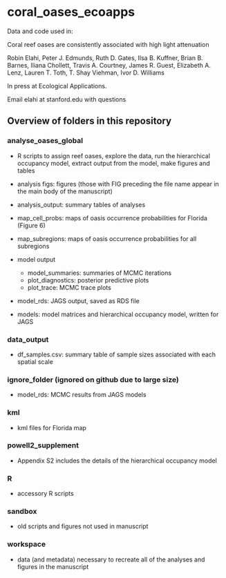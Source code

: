 # coral_oases_ecoapps

Data and code used in:

Coral reef oases are consistently associated with high light attenuation

Robin Elahi, Peter J. Edmunds, Ruth D. Gates, Ilsa B. Kuffner, Brian B. Barnes, Iliana Chollett, Travis A. Courtney, James R. Guest, Elizabeth A. Lenz, Lauren T. Toth, T. Shay Viehman, Ivor D. Williams

In press at Ecological Applications. 

Email elahi at stanford.edu with questions

## Overview of folders in this repository

### analyse_oases_global

  - R scripts to assign reef oases, explore the data, run the hierarchical occupancy model, extract output from the model, make figures and tables
  
  - analysis figs: figures (those with FIG preceding the file name appear in the main body of the manuscript)
    
  - analysis_output: summary tables of analyses
  
  - map_cell_probs: maps of oasis occurrence probabilities for Florida (Figure 6)
    
  - map_subregions: maps of oasis occurrence probabilities for all subregions
  
  - model output
    - model_summaries: summaries of MCMC iterations
    - plot_diagnostics: posterior predictive plots
    - plot_trace: MCMC trace plots
    
  - model_rds: JAGS output, saved as RDS file
  
  - models: model matrices and hierarchical occupancy model, written for JAGS

### data_output

  - df_samples.csv: summary table of sample sizes associated with each spatial scale

### ignore_folder (ignored on github due to large size)

  - model_rds: MCMC results from JAGS models 
  
### kml

  - kml files for Florida map

### powell2_supplement

 - Appendix S2 includes the details of the hierarchical occupancy model
 
### R

  - accessory R scripts 
  
### sandbox

  - old scripts and figures not used in manuscript
  
### workspace

  - data (and metadata) necessary to recreate all of the analyses and figures in the manuscript
